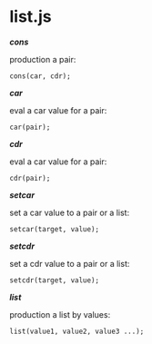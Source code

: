# list.js

***cons***

production a pair:

`cons(car, cdr);`

***car***

eval a car value for a pair:

`car(pair);`

***cdr***

eval a car value for a pair:

`cdr(pair);`

***setcar***

set a car value to a pair or a list:

`setcar(target, value);`

***setcdr***

set a cdr value to a pair or a list:

`setcdr(target, value);`

***list***

production a list by values:

`list(value1, value2, value3 ...);`
